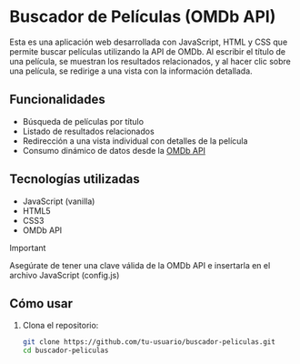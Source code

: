 # Buscador de Películas (OMDb API)

Esta es una aplicación web desarrollada con JavaScript, HTML y CSS que permite buscar películas utilizando la API de OMDb. Al escribir el título de una película, se muestran los resultados relacionados, y al hacer clic sobre una película, se redirige a una vista con la información detallada.

## Funcionalidades

- Búsqueda de películas por título
- Listado de resultados relacionados
- Redirección a una vista individual con detalles de la película
- Consumo dinámico de datos desde la [OMDb API](https://www.omdbapi.com/)

## Tecnologías utilizadas

- JavaScript (vanilla)
- HTML5
- CSS3
- OMDb API
>[!IMPORTANT]
> Asegúrate de tener una clave válida de la OMDb API e insertarla en el archivo JavaScript (config.js)

## Cómo usar

1. Clona el repositorio:
   
   ```bash
   git clone https://github.com/tu-usuario/buscador-peliculas.git
   cd buscador-peliculas
   ```
